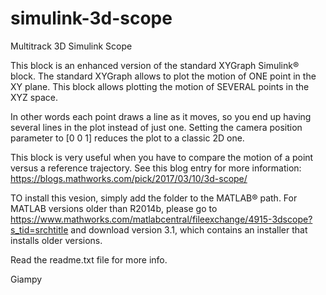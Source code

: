 # simulink-3d-scope
Multitrack 3D Simulink Scope

This block is an enhanced version of the standard XYGraph Simulink&reg; block.
The standard XYGraph allows to plot the motion of ONE point in the XY plane. This block allows plotting the motion of SEVERAL points in the XYZ space.

In other words each point draws a line as it moves, so you end up having several lines in the plot instead of just one. Setting the camera position parameter to [0 0 1] reduces the plot to a classic 2D one.

This block is very useful when you have to compare the motion of a point versus a reference trajectory. See this blog entry for more information: https://blogs.mathworks.com/pick/2017/03/10/3d-scope/

TO install this vesion, simply add the folder to the MATLAB&reg; path. For MATLAB versions older than R2014b, please go to https://www.mathworks.com/matlabcentral/fileexchange/4915-3dscope?s_tid=srchtitle and download version 3.1, which contains an installer that installs older versions.

Read the readme.txt file for more info.

Giampy
